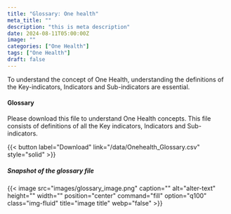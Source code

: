 ```yaml
---
title: "Glossary: One health"
meta_title: ""
description: "this is meta description"
date: 2024-08-11T05:00:00Z
image: ""
categories: ["One Health"]
tags: ["One Health"]
draft: false
---
```


To understand the concept of One Health, understanding the definitions of the Key-indicators, Indicators and Sub-indicators are essential. 

#### Glossary
Please download this file to understand One Health concepts. This file consists of definitions of all the Key indicators, Indicators and Sub-indicators. 

{{< button label="Download" link="/data/Onehealth_Glossary.csv" style="solid" >}}

##### Snapshot of the glossary file
{{< image src="images/glossary_image.png" caption="" alt="alter-text" height="" width="" position="center" command="fill" option="q100" class="img-fluid" title="image title" webp="false" >}}
